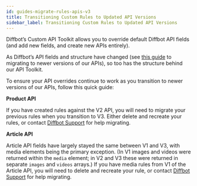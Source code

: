 ```yaml
---
id: guides-migrate-rules-apis-v3
title: Transitioning Custom Rules to Updated API Versions
sidebar_label: Transitioning Custom Rules to Updated API Versions
---
```


<div class="entry-content">
		<p>Diffbot’s Custom API Toolkit allows you to override default Diffbot API fields (and add new fields, and create new APIs entirely).</p>
<p>As Diffbot’s API fields and structure have changed (see <a title="Moving to New Versions of Diffbot APIs" href="explain-moving-to-new-api-versions">this guide</a> to migrating to newer versions of our APIs), so too has the structure behind our API Toolkit.</p>
<p>To ensure your API overrides continue to work as you transition to newer versions of our APIs, follow this quick guide:</p>
<p><strong>Product API</strong></p>
<p>If you have created rules against the V2 API, you will need to migrate your previous rules when you transition to V3. Either delete and recreate your rules, or contact <a href="mailto:support@diffbot.com">Diffbot Support</a> for help migrating.</p>
<p><strong>Article API</strong></p>
<p>Article API fields have largely stayed the same between V1 and V3, with media elements being the primary exception. (In V1 images and videos were returned within the <code>media</code> element; in V2 and V3 these were returned in separate <code>images</code> and <code>videos</code> arrays.) If you have media rules from V1 of the Article API, you will need to delete and recreate your rule, or contact <a href="mailto:support@diffbot.com">Diffbot Support</a> for help migrating.</p>
			</div>

